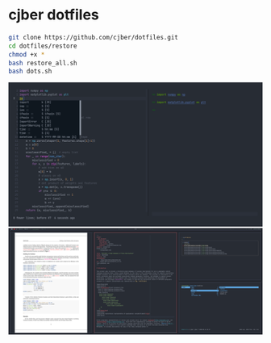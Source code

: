 # cjber dotfiles

```bash
git clone https://github.com/cjber/dotfiles.git
cd dotfiles/restore
chmod +x *
bash restore_all.sh
bash dots.sh
```

![Neovim](./screenshots/nvim_python.png)
![Desktop](./screenshots/desktop.png)



